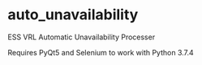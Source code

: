 # auto_unavailability
ESS VRL Automatic Unavailability Processer

Requires PyQt5 and Selenium to work with Python 3.7.4
